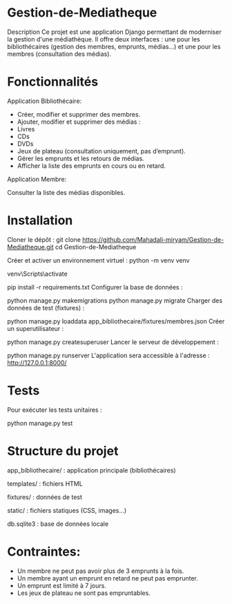 
# Gestion-de-Mediatheque

Description
Ce projet est une application Django permettant de moderniser la gestion d'une médiathèque. Il offre deux interfaces : une pour les bibliothécaires (gestion des membres, emprunts, médias...) et une pour les membres (consultation des médias).

# Fonctionnalités

Application Bibliothécaire:

 - Créer, modifier et supprimer des membres.
 - Ajouter, modifier et supprimer des médias :
 - Livres
 - CDs
 - DVDs
 - Jeux de plateau (consultation uniquement, pas d’emprunt).
 - Gérer les emprunts et les retours de médias.
 - Afficher la liste des emprunts en cours ou en retard.

Application Membre:

Consulter la liste des médias disponibles.

# Installation
Cloner le dépôt :
git clone https://github.com/Mahadali-miryam/Gestion-de-Mediatheque.git
cd Gestion-de-Mediatheque

Créer et activer un environnement virtuel :
python -m venv venv

venv\Scripts\activate

pip install -r requirements.txt
Configurer la base de données :

python manage.py makemigrations
python manage.py migrate
Charger des données de test (fixtures) :

python manage.py loaddata app_bibliothecaire/fixtures/membres.json
Créer un superutilisateur :

python manage.py createsuperuser
Lancer le serveur de développement :


python manage.py runserver
L'application sera accessible à l'adresse : http://127.0.0.1:8000/

# Tests
Pour exécuter les tests unitaires :

python manage.py test

# Structure du projet

app_bibliothecaire/ : application principale (bibliothécaires)

templates/ : fichiers HTML

fixtures/ : données de test

static/ : fichiers statiques (CSS, images...)

db.sqlite3 : base de données locale

# Contraintes:

- Un membre ne peut pas avoir plus de 3 emprunts à la fois.
- Un membre ayant un emprunt en retard ne peut pas emprunter.
- Un emprunt est limité à 7 jours.
- Les jeux de plateau ne sont pas empruntables.



